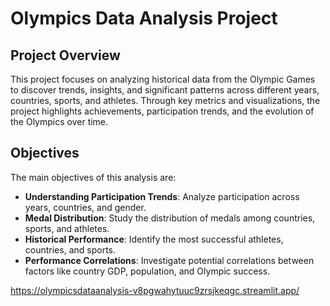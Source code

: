# Olympics Data Analysis Project

## Project Overview

This project focuses on analyzing historical data from the Olympic Games to discover trends, insights, and significant patterns across different years, countries, sports, and athletes. Through key metrics and visualizations, the project highlights achievements, participation trends, and the evolution of the Olympics over time.

## Objectives

The main objectives of this analysis are:
- **Understanding Participation Trends**: Analyze participation across years, countries, and gender.
- **Medal Distribution**: Study the distribution of medals among countries, sports, and athletes.
- **Historical Performance**: Identify the most successful athletes, countries, and sports.
- **Performance Correlations**: Investigate potential correlations between factors like country GDP, population, and Olympic success.
  

https://olympicsdataanalysis-v8pgwahytuuc9zrsjkeqgc.streamlit.app/
